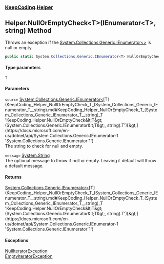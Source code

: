 ### [KeepCoding](KeepCoding.md 'KeepCoding').[Helper](KeepCoding_Helper.md 'KeepCoding.Helper')
## Helper.NullOrEmptyCheck&lt;T&gt;(IEnumerator&lt;T&gt;, string) Method
Throws an exception if the [System.Collections.Generic.IEnumerator&lt;&gt;](https://docs.microsoft.com/en-us/dotnet/api/System.Collections.Generic.IEnumerator-1 'System.Collections.Generic.IEnumerator`1') is null or empty.  
```csharp
public static System.Collections.Generic.IEnumerator<T> NullOrEmptyCheck<T>(this System.Collections.Generic.IEnumerator<T> source, string message=null);
```
#### Type parameters
<a name='KeepCoding_Helper_NullOrEmptyCheck_T_(System_Collections_Generic_IEnumerator_T__string)_T'></a>
`T`  
  
#### Parameters
<a name='KeepCoding_Helper_NullOrEmptyCheck_T_(System_Collections_Generic_IEnumerator_T__string)_source'></a>
`source` [System.Collections.Generic.IEnumerator&lt;](https://docs.microsoft.com/en-us/dotnet/api/System.Collections.Generic.IEnumerator-1 'System.Collections.Generic.IEnumerator`1')[T](KeepCoding_Helper_NullOrEmptyCheck_T_(System_Collections_Generic_IEnumerator_T__string).md#KeepCoding_Helper_NullOrEmptyCheck_T_(System_Collections_Generic_IEnumerator_T__string)_T 'KeepCoding.Helper.NullOrEmptyCheck&lt;T&gt;(System.Collections.Generic.IEnumerator&lt;T&gt;, string).T')[&gt;](https://docs.microsoft.com/en-us/dotnet/api/System.Collections.Generic.IEnumerator-1 'System.Collections.Generic.IEnumerator`1')  
The string to check for null and empty.
  
<a name='KeepCoding_Helper_NullOrEmptyCheck_T_(System_Collections_Generic_IEnumerator_T__string)_message'></a>
`message` [System.String](https://docs.microsoft.com/en-us/dotnet/api/System.String 'System.String')  
The optional message to throw if null or empty. Leaving it default will throw a default message.
  
#### Returns
[System.Collections.Generic.IEnumerator&lt;](https://docs.microsoft.com/en-us/dotnet/api/System.Collections.Generic.IEnumerator-1 'System.Collections.Generic.IEnumerator`1')[T](KeepCoding_Helper_NullOrEmptyCheck_T_(System_Collections_Generic_IEnumerator_T__string).md#KeepCoding_Helper_NullOrEmptyCheck_T_(System_Collections_Generic_IEnumerator_T__string)_T 'KeepCoding.Helper.NullOrEmptyCheck&lt;T&gt;(System.Collections.Generic.IEnumerator&lt;T&gt;, string).T')[&gt;](https://docs.microsoft.com/en-us/dotnet/api/System.Collections.Generic.IEnumerator-1 'System.Collections.Generic.IEnumerator`1')  
#### Exceptions
[NullIteratorException](KeepCoding_NullIteratorException.md 'KeepCoding.NullIteratorException')  
[EmptyIteratorException](KeepCoding_EmptyIteratorException.md 'KeepCoding.EmptyIteratorException')  
